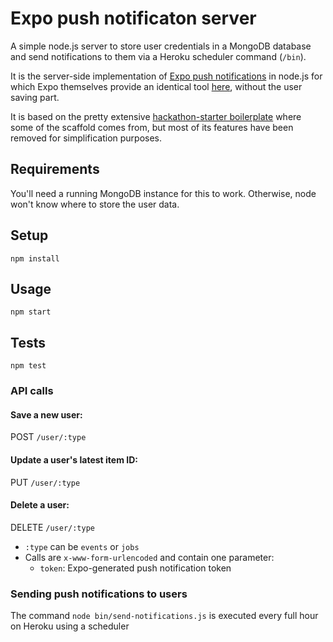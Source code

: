 # Expo push notificaton server

A simple node.js server to store user credentials in a MongoDB database and send notifications to them via a Heroku scheduler command (`/bin`).

It is the server-side implementation of [Expo push notifications](https://docs.expo.io/versions/latest/guides/push-notifications.html) in node.js for which Expo themselves provide an identical tool [here](https://expo.io/dashboard/notifications), without the user saving part.

It is based on the pretty extensive [hackathon-starter boilerplate](https://github.com/sahat/hackathon-starter) where some of the scaffold comes from, but most of its features have been removed for simplification purposes.

## Requirements

You'll need a running MongoDB instance for this to work. Otherwise, node won't know where to store the user data.

## Setup

```
npm install
```

## Usage

```
npm start
```

## Tests

```
npm test
```

### API calls

#### Save a new user:

POST `/user/:type`

#### Update a user's latest item ID:

PUT `/user/:type`

#### Delete a user:

DELETE `/user/:type`

- `:type` can be `events` or `jobs`
- Calls are `x-www-form-urlencoded` and contain one parameter:
  - `token`: Expo-generated push notification token

### Sending push notifications to users

The command `node bin/send-notifications.js` is executed every full hour on Heroku using a scheduler
